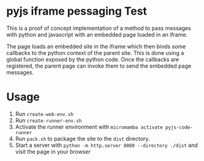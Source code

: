 # pyjs iframe pessaging Test

This is a proof of concept implementation of a method to pass messages with python and javascript with an embedded page loaded in an iframe.

The page loads an embedded site in the iframe which then binds some callbacks to the python context of the parent site. This is done using a global function exposed by the python code. Once the callbacks are registered, the parent page can invoke them to send the embedded page messages.

# Usage

1. Run `create-web-env.sh` 
2. Run `create-runner-env.sh`
3. Activate the runner environment with `micromamba activate pyjs-code-runner`
4. Run `pack.sh` to package the site to the `dist` directory.
5. Start a server with `python -m http.server 8080 --directory ./dist` and visit the page in your browser
